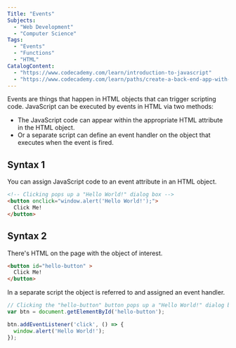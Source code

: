 ```yaml
---
Title: "Events" 
Subjects: 
  - "Web Development"
  - "Computer Science"
Tags: 
  - "Events"
  - "Functions"
  - "HTML"
CatalogContent: 
  - "https://www.codecademy.com/learn/introduction-to-javascript"
  - "https://www.codecademy.com/learn/paths/create-a-back-end-app-with-javascript"
---
```


Events are things that happen in HTML objects that can trigger scripting code. JavaScript can be executed by events in HTML via two methods:
- The JavaScript code can appear within the appropriate HTML attribute in the HTML object.
- Or a separate script can define an event handler on the object that executes when the event is fired.

## Syntax 1

You can assign JavaScript code to an event attribute in an HTML object.

```html
<!-- Clicking pops up a "Hello World!" dialog box -->
<button onclick="window.alert('Hello World!');">
  Click Me!
</button>
```

## Syntax 2

There's HTML on the page with the object of interest.

```html
<button id="hello-button" >
  Click Me!
</button>
```

In a separate script the object is referred to and assigned an event handler.

```javascript
// Clicking the "hello-button" button pops up a "Hello World!" dialog box
var btn = document.getElementById('hello-button');

btn.addEventListener('click', () => {
  window.alert('Hello World!');
});
```
